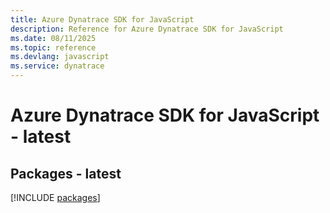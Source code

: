 ```yaml
---
title: Azure Dynatrace SDK for JavaScript
description: Reference for Azure Dynatrace SDK for JavaScript
ms.date: 08/11/2025
ms.topic: reference
ms.devlang: javascript
ms.service: dynatrace
---
```

# Azure Dynatrace SDK for JavaScript - latest
## Packages - latest
[!INCLUDE [packages](dynatrace-index.md)]